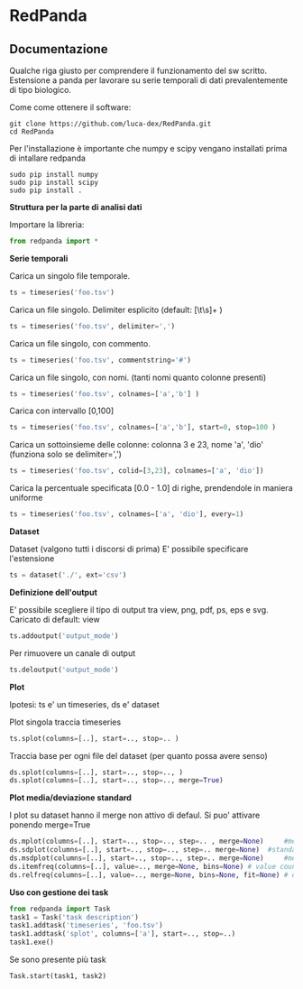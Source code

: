 RedPanda
========

Documentazione
--------------

Qualche riga giusto per comprendere il funzionamento del sw scritto. Estensione a panda per lavorare su serie
temporali di dati prevalentemente di tipo biologico.

Come come ottenere il software:

	git clone https://github.com/luca-dex/RedPanda.git
	cd RedPanda

Per l'installazione è importante che numpy e scipy vengano installati prima di intallare redpanda

	sudo pip install numpy
	sudo pip install scipy
	sudo pip install .

**Struttura per la parte di analisi dati**

Importare la libreria:
```python
from redpanda import *
```

**Serie temporali**

Carica un singolo file temporale.
```python
ts = timeseries('foo.tsv')
```

Carica un file singolo. Delimiter esplicito (default: [\t\s]+ )
```python
ts = timeseries('foo.tsv', delimiter=',')
```

Carica un file singolo, con commento.
```python
ts = timeseries('foo.tsv', commentstring='#')
```

Carica un file singolo, con nomi. (tanti nomi quanto colonne presenti)
```python
ts = timeseries('foo.tsv', colnames=['a','b'] )
```

Carica con intervallo [0,100]
```python
ts = timeseries('foo.tsv', colnames=['a','b'], start=0, stop=100 )
```

Carica un sottoinsieme delle colonne: colonna 3 e 23, nome 'a', 'dio' (funziona solo se delimiter=',')
```python
ts = timeseries('foo.tsv', colid=[3,23], colnames=['a', 'dio'])
```

Carica la percentuale specificata [0.0 - 1.0] di righe, prendendole in maniera uniforme
```python
ts = timeseries('foo.tsv', colnames=['a', 'dio'], every=1)
```

**Dataset**

Dataset (valgono tutti i discorsi di prima) E' possibile specificare l'estensione
```python
ts = dataset('./', ext='csv')
```

**Definizione dell'output**

E' possibile scegliere il tipo di output tra view, png, pdf, ps, eps e svg. Caricato di default: view
```python
ts.addoutput('output_mode')
```

Per rimuovere un canale di output
```python
ts.deloutput('output_mode')
```

**Plot**

Ipotesi: ts e' un timeseries, ds e' dataset

Plot singola traccia timeseries
```python
ts.splot(columns=[..], start=.., stop=.. )
```

Traccia base per ogni file del dataset (per quanto possa avere senso)
```python
ds.splot(columns=[..], start=.., stop=.., )
ds.splot(columns=[..], start=.., stop=.., merge=True)
```

**Plot media/deviazione standard**

I plot su dataset hanno il merge non attivo di defaul.
Si puo' attivare ponendo merge=True

```python
ds.mplot(columns=[..], start=.., stop=.., step=.. , merge=None) 	#media di tracce
ds.sdplot(columns=[..], start=.., stop=.., step=.. merge=None) 	#standard deviation di tracce
ds.msdplot(columns=[..], start=.., stop=.., step=.. merge=None) 	#media + standard deviation di tracce
ds.itemfreq(columns=[..], value=.., merge=None, bins=None) # value counts
ds.relfreq(columns=[..], value=.., merge=None, bins=None, fit=None) # densità di probabilità con eventuale fit
```

**Uso con gestione dei task**

```python
from redpanda import Task
task1 = Task('task description')
task1.addtask('timeseries', 'foo.tsv')
task1.addtask('splot', columns=['a'], start=.., stop=..)
task1.exe()
```

Se sono presente più task
```python
Task.start(task1, task2)
```

